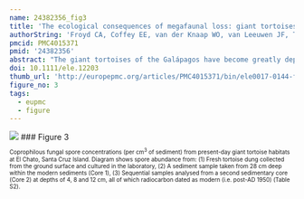 ```yaml
---
name: 24382356_fig3
title: 'The ecological consequences of megafaunal loss: giant tortoises and wetland biodiversity.'
authorString: 'Froyd CA, Coffey EE, van der Knaap WO, van Leeuwen JF, Tye A, Willis KJ.'
pmcid: PMC4015371
pmid: '24382356'
abstract: "The giant tortoises of the Galápagos have become greatly depleted since European discovery of the islands in the 16th Century, with populations declining from an estimated 250 000 to between 8000 and 14 000 in the 1970s. Successful tortoise conservation efforts have focused on species recovery, but ecosystem conservation and restoration requires a better understanding of the wider ecological consequences of this drastic reduction in the archipelago's only large native herbivore. We report the first evidence from palaeoecological records of coprophilous fungal spores of the formerly more extensive geographical range of giant tortoises in the highlands of Santa Cruz Island. Upland tortoise populations on Santa Cruz declined 500-700 years ago, likely the result of human impact or possible climatic change. Former freshwater wetlands, a now limited habitat-type, were found to have converted to Sphagnum bogs concomitant with tortoise loss, subsequently leading to the decline of several now-rare or extinct plant species."
doi: 10.1111/ele.12203
thumb_url: 'http://europepmc.org/articles/PMC4015371/bin/ele0017-0144-f3.gif'
figure_no: 3
tags:
  - eupmc
  - figure
---
```

<img src='http://europepmc.org/articles/PMC4015371/bin/ele0017-0144-f3.jpg' style='max-height: 300px'>
### Figure 3
<p style='font-size: 10px;'>Coprophilous fungal spore concentrations (per cm<sup>3</sup> of sediment) from present-day giant tortoise habitats at El Chato, Santa Cruz Island. Diagram shows spore abundance from: (1) Fresh tortoise dung collected from the ground surface and cultured in the laboratory, (2) A sediment sample taken from 28&nbsp;cm deep within the modern sediments (Core 1), (3) Sequential samples analysed from a second sedimentary core (Core 2) at depths of 4, 8 and 12&nbsp;cm, all of which radiocarbon dated as modern (i.e. post-AD 1950) (Table S2).</p>